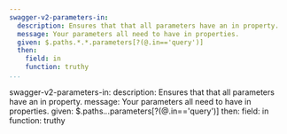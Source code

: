 ```yaml
---
swagger-v2-parameters-in:
  description: Ensures that that all parameters have an in property.
  message: Your parameters all need to have in properties.
  given: $.paths.*.*.parameters[?(@.in=='query')]
  then:
    field: in
    function: truthy
...
```

swagger-v2-parameters-in:
  description: Ensures that that all parameters have an in property.
  message: Your parameters all need to have in properties.
  given: $.paths.*.*.parameters[?(@.in=='query')]
  then:
    field: in
    function: truthy
